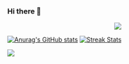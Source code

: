 ### Hi there 👋

<p align="center">
<img src="https://github-profile-trophy.vercel.app/?username=andikaryan&no-bg=true&no-frame=true&theme=onestar&column=6&rank=SSS,SS,S,AAA,AA,A,B,C" />
</p>

[![Anurag's GitHub stats](https://github-readme-stats.vercel.app/api?username=andikaryan&show_icons=true&theme=tokyonight)](https://github.com/anuraghazra/github-readme-stats)
[![Streak Stats](https://github-readme-streak-stats.herokuapp.com/?user=andikaryan&theme=tokyonight)](https://github.com/anuraghazra/github-readme-stats)

![](https://github-readme-stats.vercel.app/api/top-langs/?username=andikaryan&theme=dark&hide_border=false&include_all_commits=true&count_private=true&layout=compact)

<!--
**andikaryan/andikaryan** is a ✨ _special_ ✨ repository because its `README.md` (this file) appears on your GitHub profile.

Here are some ideas to get you started:

- 🔭 I’m currently working on ...
- 🌱 I’m currently learning ...
- 👯 I’m looking to collaborate on ...
- 🤔 I’m looking for help with ...
- 💬 Ask me about ...
- 📫 How to reach me: ...
- 😄 Pronouns: ...
- ⚡ Fun fact: ...
-->

